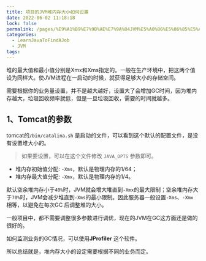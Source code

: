 ```yaml
---
title: 项目的JVM堆内存大小如何设置
date: 2022-06-02 11:18:18
lock: false
permalink: /pages/%E9%A1%B9%E7%9B%AE%E7%9A%84JVM%E5%A0%86%E5%86%85%E5%AD%98%E5%A4%A7%E5%B0%8F%E5%A6%82%E4%BD%95%E8%AE%BE%E7%BD%AE
categories:
  - LearnJavaToFindAJob
  - JVM
tags:
---
```

堆的最大值和最小值分别是Xmx和Xms指定的。一般在生产环境中，把这两个值设为同样大。使JVM进程在一启动的时候，就获得足够大小的存储空间。

需要根据你的业务量设置，并不是越大越好，设置大了会增加GC时间，因为堆内存越大，垃圾回收频率就低，但是一旦垃圾回收，需要的时间就越多。



## 1、Tomcat的参数

tomcat的`/bin/catalina.sh` 是启动的文件，可以看到这个默认的配置文件，是没有设置堆大小的。

> 如果要设置，可以在这个文件修改 `JAVA_OPTS` 参数即可。

- 堆内存初始值分配: `-Xms`，默认是物理内存的1/64；
- 堆内存最大值分配: `-Xmx`，默认是物理内存的1/4。

默认空余堆内存小于`40%`时，JVM就会增大堆直到`-Xmx`的最大限制；空余堆内存大于`70%`时，JVM会减少堆直到`-Xms`的最小限制。因此服务器一般设置`-Xms`、`-Xmx` 相等，以避免在每次GC 后调整堆的大小。



一般项目中，都不需要调整很多参数进行调优，现在的JVM在GC这方面还是做的很好的。



如何监测业务的GC情况，可以使用**JProfiler** 这个软件。



所以总结就是，堆内存大小的设定需要根据不同的业务而定。



